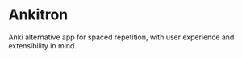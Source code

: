 # Ankitron

Anki alternative app for spaced repetition, with user experience and extensibility in mind.
